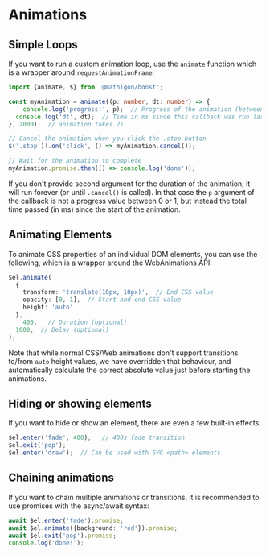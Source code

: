 # Animations

## Simple Loops

If you want to run a custom animation loop, use the `animate` function which is a wrapper around
`requestAnimationFrame`:

```ts
import {animate, $} from '@mathigon/boost';

const myAnimation = animate((p: number, dt: number) => {
	console.log('progress:', p);  // Progress of the animation (between 0 and 1)
  console.log('dt', dt);  // Time in ms since this callback was run last
}, 2000);  // animation takes 2s

// Cancel the animation when you click the .stop button
$('.stop')!.on('click', () => myAnimation.cancel());

// Wait for the animation to complete
myAnimation.promise.then(() => console.log('done'));
```

If you don't provide second argument for the duration of the animation, it will run forever (or
until `.cancel()` is called). In that case the `p` argument of the callback is not a progress
value between 0 or 1, but instead the total time passed (in ms) since the start of the animation.

## Animating Elements

To animate CSS properties of an individual DOM elements, you can use the following, which is a
wrapper around the WebAnimations API:

```ts
$el.animate(
  {
    transform: 'translate(10px, 10px)',  // End CSS value
    opacity: [0, 1],  // Start and end CSS value
    height: 'auto'
  },
	400,   // Duration (optional)
  1000,  // Delay (optional)
);
```

Note that while normal CSS/Web animations don't support transitions to/from `auto` height values,
we have overridden that behaviour, and automatically calculate the correct absolute value just
before starting the animations.

## Hiding or showing elements

If you want to hide or show an element, there are even a few built-in effects:

```ts
$el.enter('fade', 400);   // 400s fade transition
$el.exit('pop');
$el.enter('draw');  // Can be used with SVG <path> elements
```

## Chaining animations

If you want to chain multiple animations or transitions, it is recommended to use promises with the
async/await syntax:

```ts
await $el.enter('fade').promise;
await $el.animate({background: 'red'}).promise;
await $el.exit('pop').promise;
console.log('done!');
```
